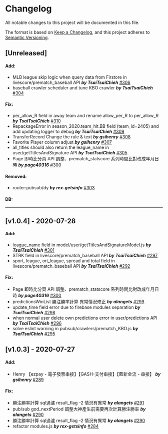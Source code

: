 # Changelog
All notable changes to this project will be documented in this file.

The format is based on [Keep a Changelog](https://keepachangelog.com/en/1.0.0/),
and this project adheres to [Semantic Versioning](https://semver.org/spec/v2.0.0.html).


## [Unreleased]
#### Add:
-  MLB league skip logic when query data from Firstore in livescore/prematch_baseball API ***by TsaiTsaiChieh*** [#306](https://github.com/gets-info/sports-api/pull/306)
-  baseball crawler scheduler and tune KBO crawler ***by TsaiTsaiChieh*** [#304](https://github.com/gets-info/sports-api/pull/304)
#### Fix:
-  per_allow_R field in away team and rename allow_per_R to per_allow_R ***by TsaiTsaiChieh*** [#310](https://github.com/gets-info/sports-api/pull/310)
-  RepackageError in season_2020.team_hit.BB field (team_id=2405) and add updating logger to debug ***by TsaiTsaiChieh*** [#309](https://github.com/gets-info/sports-api/pull/309)
-  TransferRecord Change the rule & text ***by gsihenry*** [#308](https://github.com/gets-info/sports-api/pull/308)
-  Favorite Player column adjust ***by gsihenry*** [#307](https://github.com/gets-info/sports-api/pull/307)
-  all_titles should also return the league_name in user/getTitlesAndSignature API ***by TsaiTsaiChieh*** [#305](https://github.com/gets-info/sports-api/pull/305)
-  Page 即時比分頁 API 調整、prematch_statscore 系列時間比對改成年月日時 ***by page40316*** [#300](https://github.com/gets-info/sports-api/pull/300)
#### Removed:
-  router:pubsub/dy ***by rex-getsinfo*** [#303](https://github.com/gets-info/sports-api/pull/303)
#### DB:
***

## [v1.0.4] - 2020-07-28
#### Add:
-  league_name field in model/user/getTitlesAndSignatureModel.js ***by TsaiTsaiChieh*** [#301](https://github.com/gets-info/sports-api/pull/301)
-  STRK field in livescore/prematch_baseball API ***by TsaiTsaiChieh*** [#297](https://github.com/gets-info/sports-api/pull/297)
-  sport, league, ori_league, spread and total field in livescore/prematch_baseball API ***by TsaiTsaiChieh*** [#292](https://github.com/gets-info/sports-api/pull/292)
#### Fix:
-  Page 即時比分頁 API 調整、prematch_statscore 系列時間比對改成年月日時 ***by page40316*** [#300](https://github.com/gets-info/sports-api/pull/300)
-  predictionsWinList 勝注勝率計算 異常情況修正 ***by alangets*** [#299](https://github.com/gets-info/sports-api/pull/299)
-  update_time field error due to firebase modules separation ***by TsaiTsaiChieh*** [#298](https://github.com/gets-info/sports-api/pull/298)
-  when normal user delete own predictions error in user/predictions API ***by TsaiTsaiChieh*** [#296](https://github.com/gets-info/sports-api/pull/296)
-  solve eslint warning in pubsub/crawlers/prematch_KBO.js ***by TsaiTsaiChieh*** [#295](https://github.com/gets-info/sports-api/pull/295)

## [v1.0.3] - 2020-07-27
#### Add:
-  Henry 【ezpay - 電子發票串接】【GASH-支付串接】【藍新金流 - 串接】 ***by gsihenry*** [#289](https://github.com/gets-info/sports-api/pull/289)
#### Fix:
- 勝注勝率計算 sql過瀘 result_flag -2 情況有異常 ***by alangets*** [#291](https://github.com/gets-info/sports-api/pull/291)
- pub/sub god_nextPeriod 調整大神產生前需要再次計算勝注勝率 ***by alangets*** [#290](https://github.com/gets-info/sports-api/pull/290)
- 勝注勝率計算 sql過瀘 result_flag -2 情況有異常  ***by alangets*** [#290](https://github.com/gets-info/sports-api/pull/291)
- refactor modules.js ***by rex-getsinfo*** [#284](https://github.com/gets-info/sports-api/pull/284)

<!--
## [Unreleased]
#### Add:
#### Fix:
#### Removed:
#### DB:
*** -->
